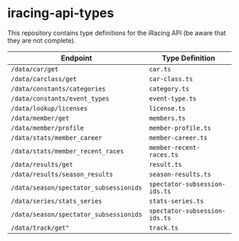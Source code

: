 # iracing-api-types

This repository contains type definitions for the iRacing API (be aware that they are not complete).

| Endpoint                               | Type Definition               |
| -------------------------------------- | ----------------------------- |
| `/data/car/get`                        | `car.ts`                      |
| `/data/carclass/get`                   | `car-class.ts`                |
| `/data/constants/categories`           | `category.ts`                 |
| `/data/constants/event_types`          | `event-type.ts`               |
| `/data/lookup/licenses`                | `license.ts`                  |
| `/data/member/get`                     | `members.ts`                  |
| `/data/member/profile`                 | `member-profile.ts`           |
| `/data/stats/member_career`            | `member-career.ts`            |
| `/data/stats/member_recent_races`      | `member-recent-races.ts`      |
| `/data/results/get`                    | `result.ts`                   |
| `/data/results/season_results`         | `season-results.ts`           |
| `/data/season/spectator_subsessionids` | `spectator-subsession-ids.ts` |
| `/data/series/stats_series`            | `stats-series.ts`             |
| `/data/season/spectator_subsessionids` | `spectator-subsession-ids.ts` |
| `/data/track/get"`                     | `track.ts`                    |
